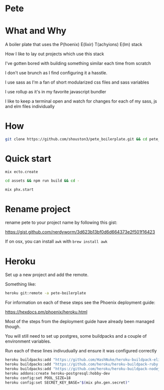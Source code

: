 # Pete

# What and Why

A boiler plate that uses the P(hoenix) E(lixir) T(achyions) E(lm) stack

How I like to lay out projects which use this stack

I've gotten bored with building something similar each time from scratch

I don't use brunch as I find configuring it a hasstle.

I use sass as I'm a fan of short modularized css files and sass variables

I use rollup as it's in my favorite javascript bundler

I like to keep a terminal open and watch for changes for each of my sass, js and elm files individually

# How

```bash
git clone https://github.com/shouston3/pete_boilerplate.git && cd pete_boilerplate
```

# Quick start

```bash
mix ecto.create

cd assets && npm run build && cd -

mix phx.start
```

# Rename project

rename pete to your project name by following this gist:

https://gist.github.com/nerdyworm/3d623b13bf0d6d664373e2f501f16423

If on osx, you can install `awk` with `brew install awk`

# Heroku

Set up a new project and add the remote.

Something like:

```bash
heroku git:remote -a pete-boilerplate
```

For information on each of these steps see the Phoenix deployment guide:

https://hexdocs.pm/phoenix/heroku.html

Most of the steps from the deployment guide have already been managed though.

You will still need to set up postgres, some buildpacks and a couple of environment variables.

Run each of these lines indivudually and ensure it was configured correctly

```bash
heroku buildpacks:add "https://github.com/HashNuke/heroku-buildpack-elixir.git"
heroku buildpacks:add "https://github.com/heroku/heroku-buildpack-ruby.git"
heroku buildpacks:add "https://github.com/heroku/heroku-buildpack-nodejs.git"
heroku addons:create heroku-postgresql:hobby-dev
heroku config:set POOL_SIZE=18
heroku config:set SECRET_KEY_BASE="$(mix phx.gen.secret)"
```
